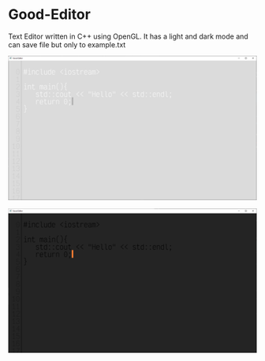 # Good-Editor
Text Editor written in C++ using OpenGL. It has a light and dark mode and can save file but only to example.txt

![Light Mode](Text%20Editor/Screen%20Shots/light.PNG)

![Dark Mode](Text%20Editor/Screen%20Shots/dark.PNG)
